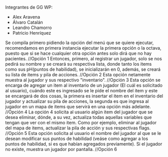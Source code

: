Integrantes de GG WP: 
- Alex Aravena
- Álvaro Catalán
- Leandro Chamorro
- Patricio Henríquez

Se compila primero pidiendo la opción del menú que se quiere ejecutar, recomendamos en primera instancia ejecutar la primera opción o la octava, puesto que si se hace cualquier otra opción antes solo dirá que no hay pacientes.
//Opción 1
Entonces, primero, al registrar un jugador, solo se nos pedirá su nombre y se creará su respectiva lista,
donde tanto los items como sus pH(puntos de habilidad), se inicializarán en 0, además, se creará su lista de items y pila de acciones.
//Opción 2
Esta opción netamente muestra al jugador y sus respectivo "inventario".
//Opción 3
Esta opción se encarga de agregar un item al inventario de un jugador (El cuál es solicitado al usuario), cuándo este es ingresado se le pide el nombre del item y este se encargará de dos cosas,
la primera es insertar el item en el inventario del jugador y actualizar su pila de acciones, la segunda es que ingresa al jugador en un mapa de items que servirá en una opción más adelante.
//Opción 4
La opción 4 solicita al usuario algún item del jugador que se desea eliminar, dónde, a su vez, actualiza todas aquellas variables que tengan que ver con el mismo item. Como por ejemplo, eliminar al jugador del 
mapa de items, actualizar la pila de acción y sus respectivas flags.
//Opción 5
Esta opción solicita al usuario el nombre del jugador al que se le desean modificar sus puntos de habilidad (veáse como agregar a los puntos de habilidad, si es que habían agregados previamente). Si el jugador no existe,
muestra un jugador por pantalla.
//Opción 6

